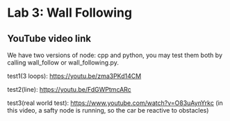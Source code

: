 # Lab 3: Wall Following

## YouTube video link
We have two versions of node: cpp and python, you may test them both by calling wall_follow or wall_following.py.

test1(3 loops): https://youtu.be/zma3PKd14CM

test2(line): https://youtu.be/FdGWPtmcARc

test3(real world test): https://www.youtube.com/watch?v=O83uAynYrkc
(in this video, a safty node is running, so the car be reactive to obstacles)
